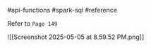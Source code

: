 #api-functions #spark-sql #reference 

Refer to `Page 149`

![[Screenshot 2025-05-05 at 8.59.52 PM.png]]